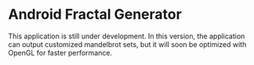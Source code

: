 # Android Fractal Generator

This application is still under development. In this version, the application can output customized mandelbrot sets, but it will soon be optimized with OpenGL for faster performance.
